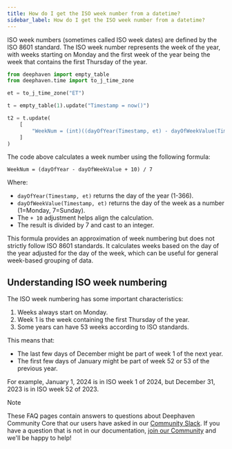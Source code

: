 ```yaml
---
title: How do I get the ISO week number from a datetime?
sidebar_label: How do I get the ISO week number from a datetime?
---
```


ISO week numbers (sometimes called ISO week dates) are defined by the ISO 8601 standard. The ISO week number represents the week of the year, with weeks starting on Monday and the first week of the year being the week that contains the first Thursday of the year.

```python test-set=1 order=t,t2
from deephaven import empty_table
from deephaven.time import to_j_time_zone

et = to_j_time_zone("ET")

t = empty_table(1).update("Timestamp = now()")

t2 = t.update(
    [
        "WeekNum = (int)((dayOfYear(Timestamp, et) - dayOfWeekValue(Timestamp, et) + 10) / 7)",
    ]
)
```

The code above calculates a week number using the following formula:

```syntax
WeekNum = (dayOfYear - dayOfWeekValue + 10) / 7
```

Where:

- `dayOfYear(Timestamp, et)` returns the day of the year (1-366).
- `dayOfWeekValue(Timestamp, et)` returns the day of the week as a number (1=Monday, 7=Sunday).
- The `+ 10` adjustment helps align the calculation.
- The result is divided by 7 and cast to an integer.

This formula provides an approximation of week numbering but does not strictly follow ISO 8601 standards. It calculates weeks based on the day of the year adjusted for the day of the week, which can be useful for general week-based grouping of data.

## Understanding ISO week numbering

The ISO week numbering has some important characteristics:

1. Weeks always start on Monday.
2. Week 1 is the week containing the first Thursday of the year.
3. Some years can have 53 weeks according to ISO standards.

This means that:

- The last few days of December might be part of week 1 of the next year.
- The first few days of January might be part of week 52 or 53 of the previous year.

For example, January 1, 2024 is in ISO week 1 of 2024, but December 31, 2023 is in ISO week 52 of 2023.

> [!NOTE]
> These FAQ pages contain answers to questions about Deephaven Community Core that our users have asked in our [Community Slack](/slack). If you have a question that is not in our documentation, [join our Community](/slack) and we'll be happy to help!
